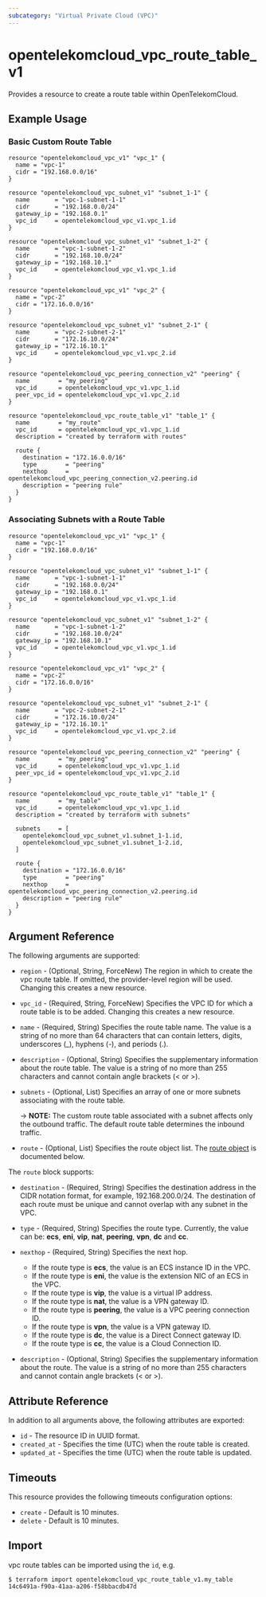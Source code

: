 ```yaml
---
subcategory: "Virtual Private Cloud (VPC)"
---
```


# opentelekomcloud_vpc_route_table_v1

Provides a resource to create a route table within OpenTelekomCloud.

## Example Usage

### Basic Custom Route Table

```hcl
resource "opentelekomcloud_vpc_v1" "vpc_1" {
  name = "vpc-1"
  cidr = "192.168.0.0/16"
}

resource "opentelekomcloud_vpc_subnet_v1" "subnet_1-1" {
  name       = "vpc-1-subnet-1-1"
  cidr       = "192.168.0.0/24"
  gateway_ip = "192.168.0.1"
  vpc_id     = opentelekomcloud_vpc_v1.vpc_1.id
}

resource "opentelekomcloud_vpc_subnet_v1" "subnet_1-2" {
  name       = "vpc-1-subnet-1-2"
  cidr       = "192.168.10.0/24"
  gateway_ip = "192.168.10.1"
  vpc_id     = opentelekomcloud_vpc_v1.vpc_1.id
}

resource "opentelekomcloud_vpc_v1" "vpc_2" {
  name = "vpc-2"
  cidr = "172.16.0.0/16"
}

resource "opentelekomcloud_vpc_subnet_v1" "subnet_2-1" {
  name       = "vpc-2-subnet-2-1"
  cidr       = "172.16.10.0/24"
  gateway_ip = "172.16.10.1"
  vpc_id     = opentelekomcloud_vpc_v1.vpc_2.id
}

resource "opentelekomcloud_vpc_peering_connection_v2" "peering" {
  name        = "my_peering"
  vpc_id      = opentelekomcloud_vpc_v1.vpc_1.id
  peer_vpc_id = opentelekomcloud_vpc_v1.vpc_2.id
}

resource "opentelekomcloud_vpc_route_table_v1" "table_1" {
  name        = "my_route"
  vpc_id      = opentelekomcloud_vpc_v1.vpc_1.id
  description = "created by terraform with routes"

  route {
    destination = "172.16.0.0/16"
    type        = "peering"
    nexthop     = opentelekomcloud_vpc_peering_connection_v2.peering.id
    description = "peering rule"
  }
}
```

### Associating Subnets with a Route Table

```hcl
resource "opentelekomcloud_vpc_v1" "vpc_1" {
  name = "vpc-1"
  cidr = "192.168.0.0/16"
}

resource "opentelekomcloud_vpc_subnet_v1" "subnet_1-1" {
  name       = "vpc-1-subnet-1-1"
  cidr       = "192.168.0.0/24"
  gateway_ip = "192.168.0.1"
  vpc_id     = opentelekomcloud_vpc_v1.vpc_1.id
}

resource "opentelekomcloud_vpc_subnet_v1" "subnet_1-2" {
  name       = "vpc-1-subnet-1-2"
  cidr       = "192.168.10.0/24"
  gateway_ip = "192.168.10.1"
  vpc_id     = opentelekomcloud_vpc_v1.vpc_1.id
}

resource "opentelekomcloud_vpc_v1" "vpc_2" {
  name = "vpc-2"
  cidr = "172.16.0.0/16"
}

resource "opentelekomcloud_vpc_subnet_v1" "subnet_2-1" {
  name       = "vpc-2-subnet-2-1"
  cidr       = "172.16.10.0/24"
  gateway_ip = "172.16.10.1"
  vpc_id     = opentelekomcloud_vpc_v1.vpc_2.id
}

resource "opentelekomcloud_vpc_peering_connection_v2" "peering" {
  name        = "my_peering"
  vpc_id      = opentelekomcloud_vpc_v1.vpc_1.id
  peer_vpc_id = opentelekomcloud_vpc_v1.vpc_2.id
}

resource "opentelekomcloud_vpc_route_table_v1" "table_1" {
  name        = "my_table"
  vpc_id      = opentelekomcloud_vpc_v1.vpc_1.id
  description = "created by terraform with subnets"

  subnets     = [
    opentelekomcloud_vpc_subnet_v1.subnet_1-1.id,
    opentelekomcloud_vpc_subnet_v1.subnet_1-2.id,
  ]

  route {
    destination = "172.16.0.0/16"
    type        = "peering"
    nexthop     = opentelekomcloud_vpc_peering_connection_v2.peering.id
    description = "peering rule"
  }
}
```

## Argument Reference

The following arguments are supported:

* `region` - (Optional, String, ForceNew) The region in which to create the vpc route table.
  If omitted, the provider-level region will be used. Changing this creates a new resource.

* `vpc_id` - (Required, String, ForceNew) Specifies the VPC ID for which a route table is to be added.
  Changing this creates a new resource.

* `name` - (Required, String) Specifies the route table name. The value is a string of no more than
  64 characters that can contain letters, digits, underscores (_), hyphens (-), and periods (.).

* `description` - (Optional, String) Specifies the supplementary information about the route table.
  The value is a string of no more than 255 characters and cannot contain angle brackets (< or >).

* `subnets` - (Optional, List) Specifies an array of one or more subnets associating with the route table.

  -> **NOTE:** The custom route table associated with a subnet affects only the outbound traffic.
  The default route table determines the inbound traffic.

* `route` - (Optional, List) Specifies the route object list. The [route object](#route_object)
  is documented below.

<a name="route_object"></a>
The `route` block supports:

* `destination` - (Required, String) Specifies the destination address in the CIDR notation format,
  for example, 192.168.200.0/24. The destination of each route must be unique and cannot overlap
  with any subnet in the VPC.

* `type` - (Required, String) Specifies the route type. Currently, the value can be:
  **ecs**, **eni**, **vip**, **nat**, **peering**, **vpn**, **dc** and **cc**.

* `nexthop` - (Required, String) Specifies the next hop.
  + If the route type is **ecs**, the value is an ECS instance ID in the VPC.
  + If the route type is **eni**, the value is the extension NIC of an ECS in the VPC.
  + If the route type is **vip**, the value is a virtual IP address.
  + If the route type is **nat**, the value is a VPN gateway ID.
  + If the route type is **peering**, the value is a VPC peering connection ID.
  + If the route type is **vpn**, the value is a VPN gateway ID.
  + If the route type is **dc**, the value is a Direct Connect gateway ID.
  + If the route type is **cc**, the value is a Cloud Connection ID.

* `description` - (Optional, String) Specifies the supplementary information about the route.
  The value is a string of no more than 255 characters and cannot contain angle brackets (< or >).

## Attribute Reference

In addition to all arguments above, the following attributes are exported:

* `id` - The resource ID in UUID format.
* `created_at` - Specifies the time (UTC) when the route table is created.
* `updated_at` - Specifies the time (UTC) when the route table is updated.

## Timeouts

This resource provides the following timeouts configuration options:

* `create` - Default is 10 minutes.
* `delete` - Default is 10 minutes.

## Import

vpc route tables can be imported using the `id`, e.g.

```
$ terraform import opentelekomcloud_vpc_route_table_v1.my_table 14c6491a-f90a-41aa-a206-f58bbacdb47d
```
